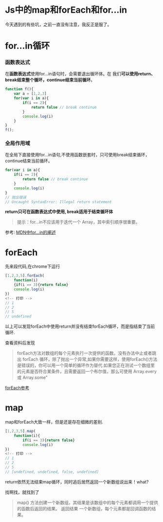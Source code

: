 # Js中的map和forEach和for...in

今天遇到的有些坑，之前一直没有注意，我反正是服了。

# for...in循环

### 函数表达式
在**函数表达式**使用for...in语句时，会需要退出循环体。在 我们**可以使用return、break结束整个循环，continue结束当前循环**。
```javascript
function f(){
    var a = [1,2,3]
    for(var i in a){
        if(i == 2){
            return false // break continue
        }
        console.log(i)
    }
}
f();
```

### 全局作用域
在全局下直接使用for...in语句,不使用函数嵌套时，只可使用break结束循环，continue结束当前循环。
```javascript
for(var i in a){
    if(i == 2){
        return false // break continue
    }
    console.log(i)
}
// 抛出错误
// Uncaught SyntaxError: Illegal return statement
```

**return只可在函数表达式中使用, break适用于结束循环体**
>   提示：for...in不应该用于迭代一个 Array，其中索引顺序很重要。

参考:     [MDN中for...in的阐述](https://developer.mozilla.org/zh-CN/docs/Web/JavaScript/Reference/Statements/for...in)

# forEach

先来段代码,在chrome下运行
```javascript
[1,2,3,5].forEach(
    function(i)
    {if(i == 3){return false}
    console.log(i)
})
<!-- 打印 -->
// 1
// 2
// 5
// undefined
```
以上可以发现forEach中使用return并没有结束forEach循环，而是指结束了当前循环.

查看资料后发现

>   forEach方法对数组的每个元素执行一次提供的函数。没有办法中止或者跳出 forEach 循环，除了抛出一个异常,如果你需要这样，使用forEach()方法是错误的，你可以用一个简单的循环作为替代.如果您正在测试一个数组里的元素是否符合某条件，且需要返回一个布尔值，那么可使用 Array.every 或 Array.some"

[forEach参考](https://developer.mozilla.org/zh-CN/docs/Web/JavaScript/Reference/Global_Objects/Array/forEach)

# map
map和forEach大致一样，但是还是存在细微的差别.
```javascript
[1,2,3,5].map(
    function(i){
        if(i == 3){return false}
        console.log(i)
})
<!-- 打印 -->
// 1
// 2
// 5
// [undefined, undefined, false, undefined]
```
return依然无法结束map循环，同时追后居然返回一个新数组说出来！what?

找啊找，就找到了

>   map() 方法创建一个新数组，其结果是该数组中的每个元素都调用一个提供的函数后返回的结果。
> 返回结果 一个新数组，每个元素都是回调函数的结果。 